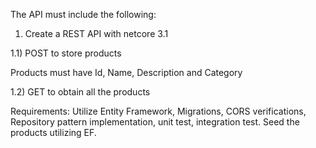 The API must include the following:

1) Create a REST API with netcore 3.1

1.1) POST to store products

Products must have Id, Name, Description and Category

1.2) GET to obtain all the products

Requirements: Utilize Entity Framework, Migrations, CORS verifications, Repository pattern implementation, unit test, integration test. Seed the products utilizing EF.
